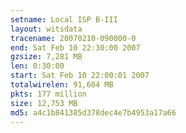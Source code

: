 ```yaml
---
setname: Local ISP B-III
layout: witsdata
tracename: 20070210-090000-0
end: Sat Feb 10 22:30:00 2007
gzsize: 7,281 MB
len: 0:30:00
start: Sat Feb 10 22:00:01 2007
totalwirelen: 91,604 MB
pkts: 177 million
size: 12,753 MB
md5: a4c1b841385d378dec4e7b4953a17a66
---
```


